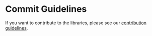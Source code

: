 # Commit Guidelines

If you want to contribute to the libraries, please see our [contribution guidelines](https://pubhub.devnetcloud.com/media/pyats-development-guide/docs/contribute/contribute.html#contribution-guidelines).
